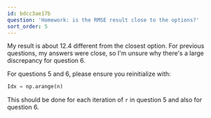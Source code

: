 ```yaml
---
id: bdcc3ae17b
question: 'Homework: is the RMSE result close to the options?'
sort_order: 5
---
```


My result is about 12.4 different from the closest option. For previous questions, my answers were close, so I'm unsure why there's a large discrepancy for question 6.

For questions 5 and 6, please ensure you reinitialize with:

```python
Idx = np.arange(n)
```

This should be done for each iteration of `r` in question 5 and also for question 6.